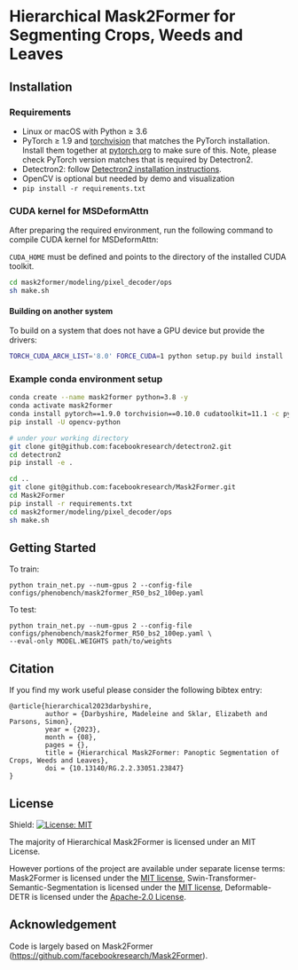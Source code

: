 # Hierarchical Mask2Former for Segmenting Crops, Weeds and Leaves

## Installation

### Requirements
- Linux or macOS with Python ≥ 3.6
- PyTorch ≥ 1.9 and [torchvision](https://github.com/pytorch/vision/) that matches the PyTorch installation.
  Install them together at [pytorch.org](https://pytorch.org) to make sure of this. Note, please check
  PyTorch version matches that is required by Detectron2.
- Detectron2: follow [Detectron2 installation instructions](https://detectron2.readthedocs.io/tutorials/install.html).
- OpenCV is optional but needed by demo and visualization
- `pip install -r requirements.txt`

### CUDA kernel for MSDeformAttn
After preparing the required environment, run the following command to compile CUDA kernel for MSDeformAttn:

`CUDA_HOME` must be defined and points to the directory of the installed CUDA toolkit.

```bash
cd mask2former/modeling/pixel_decoder/ops
sh make.sh
```

#### Building on another system
To build on a system that does not have a GPU device but provide the drivers:
```bash
TORCH_CUDA_ARCH_LIST='8.0' FORCE_CUDA=1 python setup.py build install
```

### Example conda environment setup
```bash
conda create --name mask2former python=3.8 -y
conda activate mask2former
conda install pytorch==1.9.0 torchvision==0.10.0 cudatoolkit=11.1 -c pytorch -c nvidia
pip install -U opencv-python

# under your working directory
git clone git@github.com:facebookresearch/detectron2.git
cd detectron2
pip install -e .

cd ..
git clone git@github.com:facebookresearch/Mask2Former.git
cd Mask2Former
pip install -r requirements.txt
cd mask2former/modeling/pixel_decoder/ops
sh make.sh
```

## Getting Started
To train:
```
python train_net.py --num-gpus 2 --config-file configs/phenobench/mask2former_R50_bs2_100ep.yaml
```

To test:
```
python train_net.py --num-gpus 2 --config-file configs/phenobench/mask2former_R50_bs2_100ep.yaml \
--eval-only MODEL.WEIGHTS path/to/weights
```

## Citation
If you find my work useful please consider the following bibtex entry:
```
@article{hierarchical2023darbyshire,
         author = {Darbyshire, Madeleine and Sklar, Elizabeth and Parsons, Simon},
         year = {2023},
         month = {08},
         pages = {},
         title = {Hierarchical Mask2Former: Panoptic Segmentation of Crops, Weeds and Leaves},
         doi = {10.13140/RG.2.2.33051.23847}
}
```

## License

Shield: [![License: MIT](https://img.shields.io/badge/License-MIT-yellow.svg)](https://opensource.org/licenses/MIT)

The majority of Hierarchical Mask2Former is licensed under an MIT License.

However portions of the project are available under separate license terms: Mask2Former is licensed under the [MIT license](https://github.com/facebookresearch/Mask2Former/blob/main/LICENSE), Swin-Transformer-Semantic-Segmentation is licensed under the [MIT license](https://github.com/SwinTransformer/Swin-Transformer-Semantic-Segmentation/blob/main/LICENSE), Deformable-DETR is licensed under the [Apache-2.0 License](https://github.com/fundamentalvision/Deformable-DETR/blob/main/LICENSE).

## Acknowledgement

Code is largely based on Mask2Former (https://github.com/facebookresearch/Mask2Former).

